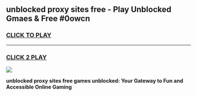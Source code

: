 
## unblocked proxy sites free - Play Unblocked Gmaes & Free #0owcn
<h3>
<a href="https://news.freeplayer.one?title=unblocked_proxy_sites_free&ref=26F">CLICK TO PLAY</a></h3>
<hr>

<h3>
<a href="https://news.freeplayer.one?title=unblocked_proxy_sites_free&ref=26F">CLICK 2 PLAY</a>
  
</h3>

<a href="https://news.freeplayer.one?title=unblocked_proxy_sites_free&ref=26F/"><img src="https://clearcache.store/games.png"></a>


**unblocked proxy sites free games unblocked: Your Gateway to Fun and Accessible Online Gaming**
